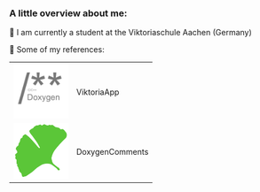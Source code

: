 ### A little overview about me:
📍 I am currently a student at the Viktoriaschule Aachen (Germany)

👤 Some of my references:
<table>
    <tr>
        <td><img src="https://raw.githubusercontent.com/fingeg/fingeg/master/doxygenComments.png" height=100px></td>
        <td> <a url="https://github.com/Viktoriaschule">ViktoriaApp</a>
         </td>
    </tr>
    <tr>
        <td><img src="https://raw.githubusercontent.com/fingeg/fingeg/master/viktoriaapp.png" height=100px></td>
        <td> <a url="https://marketplace.visualstudio.com/items?itemName=FinnGegenmantel.doxygenComments">DoxygenComments</a>
         </td>
    </tr>
</table>
